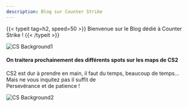 ```yaml
---
description: Blog sur Counter Strike
---
```


{{< typeit tag=h2, speed=50 >}}
Bienvenue sur le Blog dédié à Counter Strike !
{{< /typeit >}}

![CS Background1](/img/cs_background1.png)

#### On traitera prochainement des différents spots sur les maps de CS2  

CS2 est dur à prendre en main, il faut du temps, beaucoup de temps...  
Mais ne vous inquitez pas il suffit de  
Persevérance et de patience !

![CS Background2](/img/cs_background2.png)

